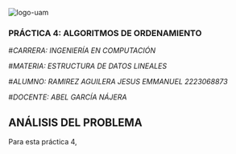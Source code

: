 ![logo-uam](https://github.com/AGN-Teaching/practica-4-algoritmos-de-ordenamiento-JisusCrace/assets/125590988/193089ae-92be-49bb-b1c7-85aed94e956d)


### PRÁCTICA 4: ALGORITMOS DE ORDENAMIENTO

#*CARRERA: INGENIERÍA EN COMPUTACIÓN*

#*MATERIA: ESTRUCTURA DE DATOS LINEALES*

#*ALUMNO: RAMIREZ AGUILERA JESUS EMMANUEL 2223068873*

#*DOCENTE: ABEL GARCÍA NÁJERA*


## ANÁLISIS DEL PROBLEMA

Para esta práctica 4, 

